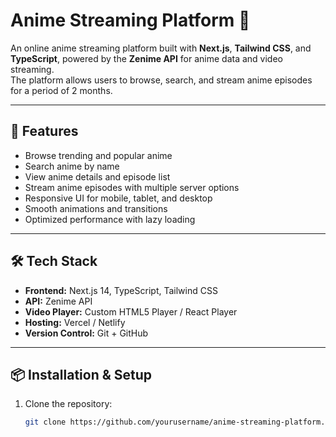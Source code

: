# Anime Streaming Platform 🎥

An online anime streaming platform built with **Next.js**, **Tailwind CSS**, and **TypeScript**, powered by the **Zenime API** for anime data and video streaming.  
The platform allows users to browse, search, and stream anime episodes for a period of 2 months.

---

## 🚀 Features
- Browse trending and popular anime
- Search anime by name
- View anime details and episode list
- Stream anime episodes with multiple server options
- Responsive UI for mobile, tablet, and desktop
- Smooth animations and transitions
- Optimized performance with lazy loading

---

## 🛠 Tech Stack
- **Frontend:** Next.js 14, TypeScript, Tailwind CSS
- **API:** Zenime API
- **Video Player:** Custom HTML5 Player / React Player
- **Hosting:** Vercel / Netlify
- **Version Control:** Git + GitHub

---

## 📦 Installation & Setup

1. Clone the repository:
   ```bash
   git clone https://github.com/yourusername/anime-streaming-platform.git
